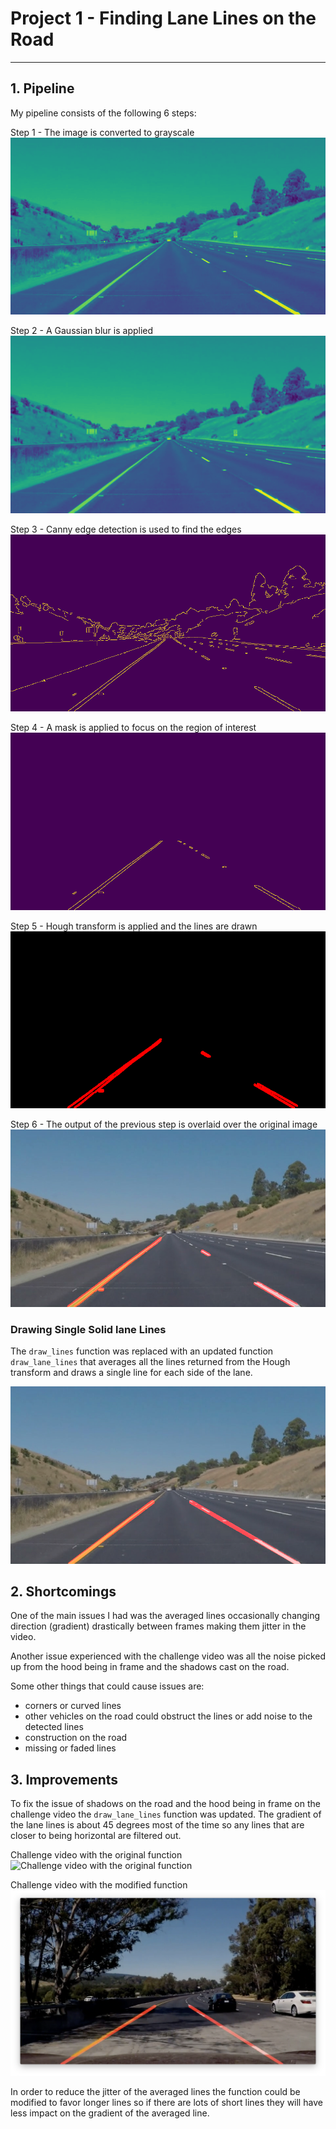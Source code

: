 # **Project 1 - Finding Lane Lines on the Road** 

[//]: # (Image References)

[image1]: ./writeup_images/1-grayscale.jpg "Step 1 - Convert to Grayscale"
[image2]: ./writeup_images/2-blur.jpg "Step 2 - Apply a Gaussian Blur"
[image3]: ./writeup_images/3-edges.jpg "Step 3 - Find edges"
[image4]: ./writeup_images/4-roi.jpg "Step 4 - ROI"
[image5]: ./writeup_images/5-hough.jpg "Step 5 - Hough"
[image6]: ./writeup_images/6-weighted.jpg "Step 6 - Weighted"
[image7]: ./writeup_images/7-hough.jpg "Step 5 - Hough single line"
[image8]: ./writeup_images/8-weighted.jpg "Step 6 - Weighted single line"
[image-before]: ./writeup_images/challenge_before.png "Challenge Video Before"
[image-after]: ./writeup_images/challenge_after.png "Challenge Video After"

---

## 1. Pipeline

My pipeline consists of the following 6 steps:

Step 1 - The image is converted to grayscale
![Step 1 - The image is converted to grayscale][image1]

Step 2 - A Gaussian blur is applied
![Step 2 - A Gaussian blur is applied][image2]

Step 3 - Canny edge detection is used to find the edges
![Step 3 - Canny edge detection is used to find the edges][image3]

Step 4 - A mask is applied to focus on the region of interest
![Step 4 - A mask is applied to focus on the region of interest][image4]

Step 5 - Hough transform is applied and the lines are drawn
![Step 5 - Hough transform is applied and the lines are drawn][image5]

Step 6 - The output of the previous step is overlaid over the original image
![Step 6 - The output of the previous step is overlaid over the original image][image6]


### Drawing Single Solid lane Lines

The `draw_lines` function was replaced with an updated function `draw_lane_lines` that averages all the lines returned from the Hough transform and draws a single line for each side of the lane.

![Single Solid Lane Lines][image8]

## 2. Shortcomings

One of the main issues I had was the averaged lines occasionally changing direction (gradient) drastically between frames making them jitter in the video.

Another issue experienced with the challenge video was all the noise picked up from the hood being in frame and the shadows cast on the road. 

Some other things that could cause issues are:

* corners or curved lines
* other vehicles on the road could obstruct the lines or add noise to the detected lines
* construction on the road
* missing or faded lines

## 3. Improvements

To fix the issue of shadows on the road and the hood being in frame on the challenge video the `draw_lane_lines` function was updated. The gradient of the lane lines is about 45 degrees most of the time so any lines that are closer to being horizontal are filtered out. 

Challenge video with the original function
![Challenge video with the original function][image-before]

Challenge video with the modified function
![Challenge video with the modified function][image-after]

In order to reduce the jitter of the averaged lines the function could be modified to favor longer lines so if there are lots of short lines they will have less impact on the gradient of the averaged line.
